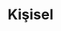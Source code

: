 ---
title: "Kişisel"
description: "This is a example category"
slug: "kisisel"
image: "lukas-blazek-GnvurwJsKaY-unsplash.jpg"
style:
    background: "#2a9d8f"
    color: "#fff"
---